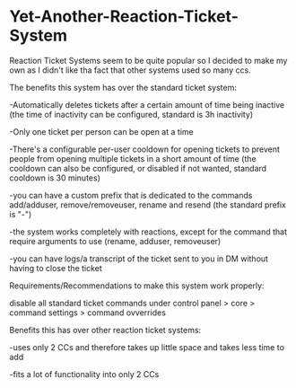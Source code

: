 # Yet-Another-Reaction-Ticket-System
Reaction Ticket Systems seem to be quite popular so I decided to make my own as I didn't like tha fact that other systems used so many ccs.

The benefits this system has over the standard ticket system:

-Automatically deletes tickets after a certain amount of time being inactive (the time of inactivity can be configured, standard is 3h inactivity)

-Only one ticket per person can be open at a time

-There's a configurable per-user cooldown for opening tickets to prevent people from opening multiple tickets in a short amount of time (the cooldown can also be configured, or disabled if not wanted, standard cooldown is 30 minutes)

-you can have a custom prefix that is dedicated to the commands add/adduser, remove/removeuser, rename and resend (the standard prefix is "-")

-the system works completely with reactions, except for the command that require arguments to use (rename, adduser, removeuser)

-you can have logs/a transcript of the ticket sent to you in DM without having to close the ticket

Requirements/Recommendations to make this system work properly:

disable all standard ticket commands under control panel > core > command settings > command ovverrides

Benefits this has over other reaction ticket systems:

-uses only 2 CCs and therefore takes up little space and takes less time to add

-fits a lot of functionality into only 2 CCs
